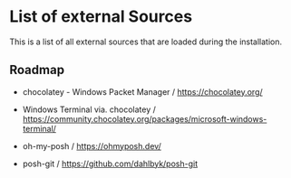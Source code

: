 # List of external Sources

This is a list of all external sources that are loaded during the installation. 


## Roadmap

- chocolatey - Windows Packet Manager / https://chocolatey.org/

- Windows Terminal via. chocolatey / https://community.chocolatey.org/packages/microsoft-windows-terminal/

- oh-my-posh / https://ohmyposh.dev/

- posh-git / https://github.com/dahlbyk/posh-git

